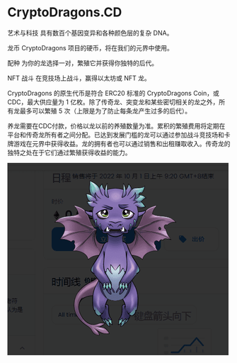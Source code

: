 # CryptoDragons.CD

艺术与科技
具有数百个基因变异和各种颜色层的复杂 DNA。

龙币
CryptoDragons 项目的硬币，将在我们的元界中使用。

配种
为你的龙选择一对，繁殖它并获得你独特的后代。

NFT 战斗
在竞技场上战斗，赢得以太坊或 NFT 龙。

CryptoDragons 的原生代币是符合 ERC20 标准的 CryptoDragons Coin，或 CDC，最大供应量为 1 亿枚。除了传奇龙、突变龙和某些密切相关的龙之外，所有龙最多可以繁殖 5 次（上限是为了防止每条龙产生过多的后代）。

养龙需要在CDC付款，价格以龙以前的养殖数量为准。累积的繁殖费用将定期在平台和传奇龙所有者之间分配。已达到发展门槛的龙可以通过参加战斗竞技场和卡牌游戏在元界中获得收益。龙的拥有者也可以通过销售和出租赚取收入。传奇龙的独特之处在于它们通过繁殖获得收益的能力。

![NFT](微信截图_20220902161114.png)
